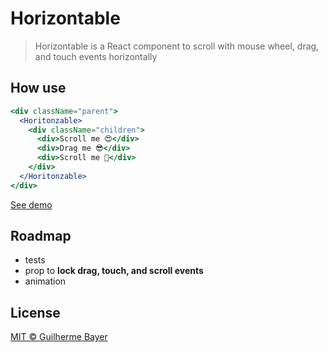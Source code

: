# Horizontable

> Horizontable is a React component to scroll with mouse wheel, drag, and touch events horizontally

## How use

```jsx
<div className="parent">
  <Horitonzable>
    <div className="children">
      <div>Scroll me 😍</div>
      <div>Drag me 😎</div>
      <div>Scroll me 🎉</div>
    </div>
  </Horitonzable>
</div>
```

[See demo](https://horizontable.surge.sh)

## Roadmap

- tests
- prop to **lock drag, touch, and scroll events**
- animation

## License

[MIT © Guilherme Bayer](https://github.com/iamgbayer/horizontable/blob/master/LICENSE.md)
